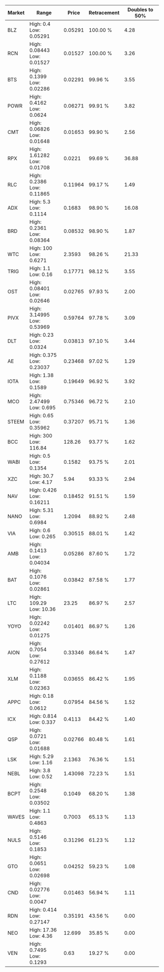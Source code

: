 | Market | Range | Price| Retracement | Doubles to 50% |
| --- | --- | --- | --- | --- |
| BLZ | High: 0.4<br />Low: 0.05291 | 0.05291 | 100.00 % | 4.28 |
| RCN | High: 0.08443<br />Low: 0.01527 | 0.01527 | 100.00 % | 3.26 |
| BTS | High: 0.1399<br />Low: 0.02286 | 0.02291 | 99.96 % | 3.55 |
| POWR | High: 0.4162<br />Low: 0.0624 | 0.06271 | 99.91 % | 3.82 |
| CMT | High: 0.06826<br />Low: 0.01648 | 0.01653 | 99.90 % | 2.56 |
| RPX | High: 1.61282<br />Low: 0.01708 | 0.0221 | 99.69 % | 36.88 |
| RLC | High: 0.2386<br />Low: 0.11865 | 0.11964 | 99.17 % | 1.49 |
| ADX | High: 5.3<br />Low: 0.1114 | 0.1683 | 98.90 % | 16.08 |
| BRD | High: 0.2361<br />Low: 0.08364 | 0.08532 | 98.90 % | 1.87 |
| WTC | High: 100<br />Low: 0.6271 | 2.3593 | 98.26 % | 21.33 |
| TRIG | High: 1.1<br />Low: 0.16 | 0.17771 | 98.12 % | 3.55 |
| OST | High: 0.08401<br />Low: 0.02646 | 0.02765 | 97.93 % | 2.00 |
| PIVX | High: 3.14995<br />Low: 0.53969 | 0.59764 | 97.78 % | 3.09 |
| DLT | High: 0.23<br />Low: 0.0324 | 0.03813 | 97.10 % | 3.44 |
| AE | High: 0.375<br />Low: 0.23037 | 0.23468 | 97.02 % | 1.29 |
| IOTA | High: 1.38<br />Low: 0.1589 | 0.19649 | 96.92 % | 3.92 |
| MCO | High: 2.47499<br />Low: 0.695 | 0.75346 | 96.72 % | 2.10 |
| STEEM | High: 0.65<br />Low: 0.35962 | 0.37207 | 95.71 % | 1.36 |
| BCC | High: 300<br />Low: 116.84 | 128.26 | 93.77 % | 1.62 |
| WABI | High: 0.5<br />Low: 0.1354 | 0.1582 | 93.75 % | 2.01 |
| XZC | High: 30.7<br />Low: 4.17 | 5.94 | 93.33 % | 2.94 |
| NAV | High: 0.426<br />Low: 0.16211 | 0.18452 | 91.51 % | 1.59 |
| NANO | High: 5.31<br />Low: 0.6984 | 1.2094 | 88.92 % | 2.48 |
| VIA | High: 0.6<br />Low: 0.265 | 0.30515 | 88.01 % | 1.42 |
| AMB | High: 0.1413<br />Low: 0.04034 | 0.05286 | 87.60 % | 1.72 |
| BAT | High: 0.1076<br />Low: 0.02861 | 0.03842 | 87.58 % | 1.77 |
| LTC | High: 109.29<br />Low: 10.36 | 23.25 | 86.97 % | 2.57 |
| YOYO | High: 0.02242<br />Low: 0.01275 | 0.01401 | 86.97 % | 1.26 |
| AION | High: 0.7054<br />Low: 0.27612 | 0.33346 | 86.64 % | 1.47 |
| XLM | High: 0.1188<br />Low: 0.02363 | 0.03655 | 86.42 % | 1.95 |
| APPC | High: 0.18<br />Low: 0.0612 | 0.07954 | 84.56 % | 1.52 |
| ICX | High: 0.814<br />Low: 0.337 | 0.4113 | 84.42 % | 1.40 |
| QSP | High: 0.0721<br />Low: 0.01688 | 0.02766 | 80.48 % | 1.61 |
| LSK | High: 5.29<br />Low: 1.16 | 2.1363 | 76.36 % | 1.51 |
| NEBL | High: 3.8<br />Low: 0.52 | 1.43098 | 72.23 % | 1.51 |
| BCPT | High: 0.2548<br />Low: 0.03502 | 0.1049 | 68.20 % | 1.38 |
| WAVES | High: 1.1<br />Low: 0.4863 | 0.7003 | 65.13 % | 1.13 |
| NULS | High: 0.5146<br />Low: 0.1853 | 0.31296 | 61.23 % | 1.12 |
| GTO | High: 0.0651<br />Low: 0.02698 | 0.04252 | 59.23 % | 1.08 |
| CND | High: 0.02776<br />Low: 0.0047 | 0.01463 | 56.94 % | 1.11 |
| RDN | High: 0.414<br />Low: 0.27147 | 0.35191 | 43.56 % | 0.00 |
| NEO | High: 17.36<br />Low: 4.36 | 12.699 | 35.85 % | 0.00 |
| VEN | High: 0.7495<br />Low: 0.1293 | 0.63 | 19.27 % | 0.00 |
